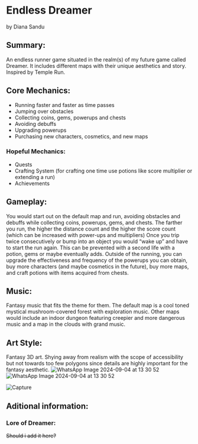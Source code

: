 # **Endless Dreamer**
by Diana Sandu

## **Summary**:
An endless runner game situated in the realm(s) of my future game called Dreamer. It includes different maps with their unique aesthetics and story. Inspired by Temple Run.

## **Core Mechanics**:
-	Running faster and faster as time passes
-	Jumping over obstacles
-	Collecting coins, gems, powerups and chests
-	Avoiding debuffs
-	Upgrading powerups
-	Purchasing new characters, cosmetics, and new maps

### **Hopeful Mechanics**:
- Quests
- Crafting System (for crafting one time use potions like score multiplier or extending a run)
- Achievements

## **Gameplay**:
You would start out on the default map and run, avoiding obstacles and debuffs while collecting coins, powerups, gems, and chests. The farther you run, the higher the distance count and the higher the score count (which can be increased with power-ups and multipliers)
Once you trip twice consecutively or bump into an object you would “wake up” and have to start the run again. This can be prevented with a second life with a potion, gems or maybe eventually adds.
Outside of the running, you can upgrade the effectiveness and frequency of the powerups you can obtain, buy more characters (and maybe cosmetics in the future), buy more maps, and craft potions with items acquired from chests.

## **Music**:
Fantasy music that fits the theme for them. The default map is a cool toned mystical mushroom-covered forest with exploration music. Other maps would include an indoor dungeon featuring creepier and more dangerous music and a map in the clouds with grand music.

## **Art Style**:
Fantasy 3D art. 
Shying away from realism with the scope of accessibility but not towards too few polygons since details are highly important for the fantasy aesthetic.
![WhatsApp Image 2024-09-04 at 13 30 52](https://github.com/user-attachments/assets/f0879c5d-d238-4514-a455-5073e3bb16e5) ![WhatsApp Image 2024-09-04 at 13 30 52](https://github.com/user-attachments/assets/9fd2f490-1bec-4b08-942f-04eeb3de39c2)


![Capture](https://github.com/user-attachments/assets/7b413c6a-70e6-4539-8418-81d693abdb20)

## **Aditional information**:

### **Lore of Dreamer**:
~~Should i add it here?~~
